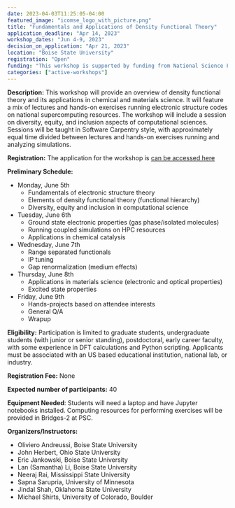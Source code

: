 ```yaml
---
date: 2023-04-03T11:25:05-04:00
featured_image: "icomse_logo_with_picture.png"
title: "Fundamentals and Applications of Density Functional Theory"
application_deadline: "Apr 14, 2023"
workshop_dates: "Jun 4-9, 2023"
decision_on_application: "Apr 21, 2023"
location: "Boise State University"
registration: "Open"
funding: "This workshop is supported by funding from National Science Foundation Office of Advanced Cyberinfrastructure"
categories: ["active-workshops"]
---
```


**Description:** This workshop will provide an overview of density functional theory and its applications in chemical and materials 
science. It will feature a mix of lectures and hands-on exercises running electronic structure codes on national supercomputing resources. 
The workshop will include a session on diversity, equity, and inclusion aspects of computational sciences. Sessions will be taught in Software 
Carpentry style, with approximately equal time divided between lectures and hands-on exercises running and analyzing simulations.

**Registration:**
The application for the workshop is [can be accessed here](https://docs.google.com/forms/d/16oWWYw9QXlGNnWaKveV81gNWUsqrxCpqUevlrlmfKtU/edit)

**Preliminary Schedule:**
- Monday, June 5th 
  - Fundamentals of electronic structure theory 
  - Elements of density functional theory (functional hierarchy) 
  - Diversity, equity and inclusion in computational science 
- Tuesday, June 6th 
  - Ground state electronic properties (gas phase/isolated molecules) 
  - Running coupled simulations on HPC resources 
  - Applications in chemical catalysis 
- Wednesday, June 7th 
  - Range separated functionals 
  - IP tuning 
  - Gap renormalization (medium effects) 
- Thursday, June 8th 
  - Applications in materials science (electronic and optical properties) 
  - Excited state properties 
- Friday, June 9th 
  - Hands-projects based on attendee interests 
  - General Q/A
  - Wrapup 

**Eligibility:** Participation is limited to graduate students, undergraduate students (with junior or senior standing), 
postdoctoral, early career faculty, with some experience in DFT calculations and Python scripting. Applicants must be 
associated with an US based educational institution, national lab, or industry. 

**Registration Fee:** None 

**Expected number of participants:** 40

**Equipment Needed**: Students will need a laptop and have Jupyter notebooks installed. Computing resources for performing 
exercises will be provided in Bridges-2 at PSC. 

**Organizers/Instructors:** 
 - Oliviero Andreussi, Boise State University 
 - John Herbert, Ohio State University 
 - Eric Jankowski, Boise State University 
 - Lan (Samantha) Li, Boise State University 
 - Neeraj Rai, Mississippi State University 
 - Sapna Sarupria, University of Minnesota 
 - Jindal Shah, Oklahoma State University
 - Michael Shirts, University of Colorado, Boulder
